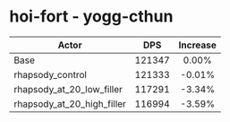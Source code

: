 # hoi-fort - yogg-cthun
| Actor | DPS | Increase |
|---|:---:|:---:|
|Base|121347|0.00%|
|rhapsody_control|121333|-0.01%|
|rhapsody_at_20_low_filler|117291|-3.34%|
|rhapsody_at_20_high_filler|116994|-3.59%|
